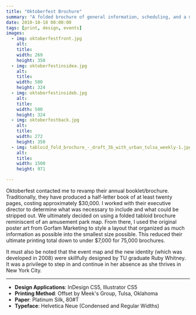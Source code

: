 ```yaml
---
title: "Oktoberfest Brochure"
summary: "A folded brochure of general information, scheduling, and a map for Oktoberfest 2010."
date: 2010-10-18 00:00:00
tags: [print, design, events]
images:
  - img: oktoberfestfront.jpg
    alt: 
    title: 
    width: 269
    height: 350
  - img: oktoberfestinsidea.jpg
    alt: 
    title: 
    width: 500
    height: 324
  - img: oktoberfestinsideb.jpg
    alt: 
    title: 
    width: 500
    height: 324
  - img: oktoberfestback.jpg
    alt: 
    title: 
    width: 272
    height: 350
  - img: tabloid_fold_brochure_-_draft_3b_with_urban_tulsa_weekly-1.jpg
    alt: 
    title: 
    width: 1500
    height: 971

---
```


<p>Oktoberfest contacted me to revamp their annual booklet/brochure. Traditionally, they have produced a half-letter book of at least twenty pages, costing approximately $30,000. I worked with their executive director to determine what was necessary to include and what could be stripped out. We ultimately decided on using a folded tabloid brochure reminiscent of an amusement park map. From there, I used the original poster art from Gorfam Marketing to style a layout that organized as much information as possible into the smallest size possible. This reduced their ultimate printing total down to under $7,000 for 75,000 brochures.</p><p>It must also be noted that the event map and the new identity (which was developed in 2008) were skillfully designed by TU graduate Ruby Whitney. It was a privilege to step in and continue in her absence as she thrives in New York City.</p>

---

<ul><li><strong>Design Applications</strong>: InDesign CS5, Illustrator CS5</li><li><strong>Printing Method</strong>: Offset by Meek's Group, Tulsa, Oklahoma</li><li><strong>Paper</strong>: Platinum Silk, 80#T</li><li><strong>Typeface</strong>: Helvetica Neue (Condensed and Regular Widths)</li></ul>
